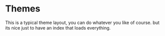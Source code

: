 Themes
===
This is a typical theme layout, you can do whatever you like of course.
but its nice just to have an index that loads everything.
